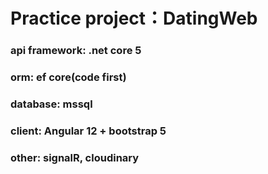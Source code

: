 # Practice project：DatingWeb

### api framework: .net core 5
### orm: ef core(code first)
### database: mssql
### client: Angular 12 + bootstrap 5
### other: signalR, cloudinary
